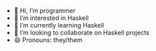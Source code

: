 - 👋 Hi, I’m programmer
- 👀 I’m interested in Haskell
- 🌱 I’m currently learning Haskell
- 💞️ I’m looking to collaborate on Haskell projects
- 😄 Pronouns: they/them

<!---
cewe124/cewe124 is a ✨ special ✨ repository because its `README.md` (this file) appears on your GitHub profile.
You can click the Preview link to take a look at your changes.
--->
